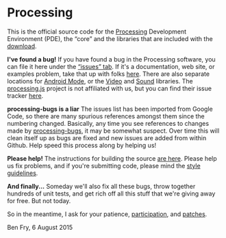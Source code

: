 Processing
==========

This is the official source code for the [Processing](http://processing.org) Development Environment (PDE), 
the “core” and the libraries that are included with the [download](http://processing.org/download). 

__I've found a bug!__ 
If you have found a bug in the Processing software, you can file it here under the [“issues” tab](https://github.com/processing/processing/issues). 
If it's a documentation, web site, or examples problem, take that up with folks [here](https://github.com/processing/processing-docs/issues). 
There are also separate locations for [Android Mode](https://github.com/processing/processing-android/issues), or the [Video](https://github.com/processing/processing-video/issues) and [Sound](https://github.com/processing/processing-sound/issues) libraries. 
The [processing.js](http://processingjs.org) project is not affiliated with us, but you can find their issue tracker [here](https://github.com/processing-js/processing-js/issues).

__processing-bugs is a liar__ 
The issues list has been imported from Google Code, so there are many spurious references 
amongst them since the numbering changed. Basically, any time you see references to 
changes made by [processing-bugs](https://github.com/processing-bugs), it may be somewhat suspect.
Over time this will clean itself up as bugs are fixed and new issues are added from within Github.
Help speed this process along by helping us!

__Please help!__
The instructions for building the source [are here](https://github.com/processing/processing/wiki/Build-Instructions). 
Please help us fix problems, and if you're submitting code, please mind the [style guidelines](https://github.com/processing/processing/wiki/Style-Guidelines).

__And finally...__
Someday we'll also fix all these bugs, throw together hundreds of unit tests, and get rich off all this stuff that we're giving away for free. But not today. 

So in the meantime, I ask for your patience, 
[participation](https://github.com/processing/processing/wiki/Project-List), 
and [patches](https://github.com/processing/processing/pulls).

Ben Fry, 6 August 2015
